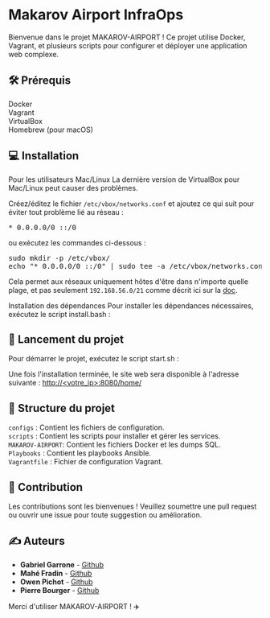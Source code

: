 # Makarov Airport InfraOps

Bienvenue dans le projet MAKAROV-AIRPORT ! Ce projet utilise Docker, Vagrant, et plusieurs scripts pour configurer et déployer une application web complexe.

## 🛠️ Prérequis 
Docker  
Vagrant  
VirtualBox  
Homebrew (pour macOS)
## 💻 Installation 
Pour les utilisateurs Mac/Linux
La dernière version de VirtualBox pour Mac/Linux peut causer des problèmes.

Créez/éditez le fichier `/etc/vbox/networks.conf` et ajoutez ce qui suit pour éviter tout problème lié au réseau :

<pre>* 0.0.0.0/0 ::/0</pre>
ou exécutez les commandes ci-dessous :
<pre>sudo mkdir -p /etc/vbox/
echo "* 0.0.0.0/0 ::/0" | sudo tee -a /etc/vbox/networks.conf</pre>

Cela permet aux réseaux uniquement hôtes d'être dans n'importe quelle plage, et pas seulement `192.168.56.0/21` comme décrit ici sur la [doc](https://discuss.hashicorp.com/t/vagrant-2-2-18-osx-11-6-cannot-create-private-network/30984/23).

Installation des dépendances
Pour installer les dépendances nécessaires, exécutez le script install.bash :

## 🚀 Lancement du projet 
Pour démarrer le projet, exécutez le script start.sh :

Une fois l'installation terminée, le site web sera disponible à l'adresse suivante : 
[http://<votre_ip>:8080/home/](http://<votre_ip>:8080/home/)

## 📁 Structure du projet 
`configs` : Contient les fichiers de configuration.  
`scripts` : Contient les scripts pour installer et gérer les services.  
`MAKAROV-AIRPORT`: Contient les fichiers Docker et les dumps SQL.  
`Playbooks` : Contient les playbooks Ansible.  
`Vagrantfile` : Fichier de configuration Vagrant.

## 🤝 Contribution 
Les contributions sont les bienvenues ! Veuillez soumettre une pull request ou ouvrir une issue pour toute suggestion ou amélioration.

## ✍️ Auteurs
- **Gabriel Garrone** - [Github](https://github.com/Gabrieleirbag1)
- **Mahé Fradin** - [Github](https://github.com/Wewenito)
- **Owen Pichot** - [Github](https://github.com/ROCKS-IT)
- **Pierre Bourger** - [Github](https://github.com/ROCKS-IT)



Merci d'utiliser MAKAROV-AIRPORT ! ✈️